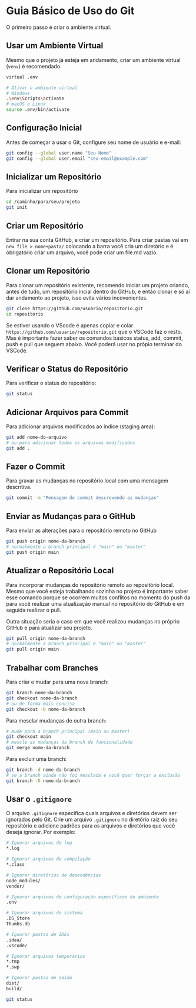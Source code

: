 # Guia Básico de Uso do Git

O primeiro passo é criar o ambiente virtual.

## Usar um Ambiente Virtual

Mesmo que o projeto já esteja em andamento, criar um ambiente virtual (`venv`)
é recomendado.


```bash
virtual .env

# Ativar o ambiente virtual
# Windows
.\env\Scripts\activate
# macOS e Linux
source .env/bin/activate

```
## Configuração Inicial

Antes de começar a usar o Git, configure seu nome de usuário e e-mail:

```bash
git config --global user.name "Seu Nome"
git config --global user.email "seu-email@example.com" 
```
## Inicializar um Repositório

Para inicializar um repositório

```bash
cd /caminho/para/seu/projeto
git init
```
## Criar um Repositório

Entrar na sua conta GitHub, e criar um repositório. Para criar pastas vai em `new file > nome+pasta/` colocando a barra você cria um diretório e é obrigatório criar um arquivo, você pode criar um file.md vazio.

## Clonar um Repositório

Para clonar um repositório existente, recomendo iniciar um projeto
criando, antes de tudo, um repositório incial dentro do GitHub, e então clonar
e só aí dar andamento ao projeto, isso evita vários incovenientes.

```bash
git clone https://github.com/usuario/repositorio.git
cd repositorio
```
Se estiver usando o VScode é apenas copiar e colar ` https://github.com/usuario/repositorio.git` que o VSCode faz o resto. Mas é importante fazer saber os comandos básicos status, add, commit, push e pull que seguem abaixo. Você poderá usar no própio terminar do VSCode.

## Verificar o Status do Repositório

Para verificar o status do repositório:

```bash
git status
```
## Adicionar Arquivos para Commit

Para adicionar arquivos modificados ao índice (staging area):

```bash
git add nome-do-arquivo
# ou para adicionar todos os arquivos modificados
git add .
```
## Fazer o Commit

Para gravar as mudanças no repositório local com uma mensagem
descritiva.

```bash
git commit -m "Mensagem do commit descrevendo as mudanças"
```

## Enviar as Mudanças para o GitHub

Para enviar as alterações para o repositório remoto no GitHub

```bash
git push origin nome-da-branch
# normalmente a branch principal é "main" ou "master"
git push origin main
```
## Atualizar o Repositório Local

Para incorporar mudanças do repositório remoto ao repositório local.
Mesmo que você esteja trabalhando sozinha no projeto é importante 
saber esse comando porque se ocorrem muitos conflitos no momento do
push da para você realizar uma atualização manual no repositório do GitHub
e em seguida realizar o pull.

Outra situação seria o caso em que você realizou mudanças no próprio GitHub
e para atualizar seu projeto.

```bash
git pull origin nome-da-branch
# normalmente a branch principal é "main" ou "master"
git pull origin main
```

## Trabalhar com Branches

Para criar e mudar para uma nova branch:

```bash
git branch nome-da-branch
git checkout nome-da-branch
# ou de forma mais concisa
git checkout -b nome-da-branch
```
Para mesclar mudanças de outra branch:

```bash
# mude para a branch principal (main ou master)
git checkout main
# mescle as mudanças da branch de funcionalidade
git merge nome-da-branch
```

Para excluir uma branch:

```bash
git branch -d nome-da-branch
# se a branch ainda não foi mesclada e você quer forçar a exclusão
git branch -D nome-da-branch
```
## Usar o `.gitignore`

O arquivo `.gitignore` especifica quais arquivos e diretórios devem ser ignorados pelo Git. Crie um arquivo `.gitignore` no diretório raiz do seu repositório e adicione padrões para os arquivos e diretórios que você deseja ignorar. Por exemplo:

```bash
# Ignorar arquivos de log
*.log

# Ignorar arquivos de compilação
*.class

# Ignorar diretórios de dependências
node_modules/
vendor/

# Ignorar arquivos de configuração específicos do ambiente
.env

# Ignorar arquivos do sistema
.DS_Store
Thumbs.db

# Ignorar pastas de IDEs
.idea/
.vscode/

# Ignorar arquivos temporários
*.tmp
*.swp

# Ignorar pastas de saída
dist/
build/
```


```bash
git status
```
